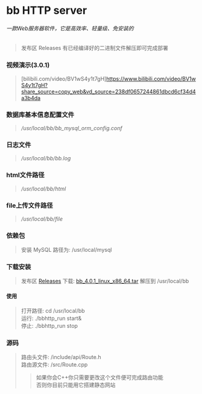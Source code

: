 # bb HTTP server
###### 一款Web服务器软件，它是高效率、轻量级、免安装的
> 发布区 Releases 有已经编译好的二进制文件解压即可完成部署
### 视频演示(3.0.1)
> [bilibili.com/video/BV1wS4y1t7gH]https://www.bilibili.com/video/BV1wS4y1t7gH?share_source=copy_web&vd_source=238df0657244861dbcd6cf34d4a3b4da
### 数据库基本信息配置文件
> */usr/local/bb/bb_mysql_orm_config.conf*
### 日志文件
> */usr/local/bb/bb.log*
### html文件路径
> */usr/local/bb/html*
### file上传文件路径
> */usr/local/bb/file*
### 依赖包
> 安装 MySQL 路径为: /usr/local/mysql
### 下载安装
> 发布区 [Releases](https://github.com/135356/bb-http-server/releases) 下载: [bb_4.0.1_linux_x86_64.tar](https://github.com/135356/bb-http-server/releases/tag/4.0.1) 解压到 /usr/local/bb
#### 使用
> 打开路径: cd /usr/local/bb  
> 运行: ./bbhttp_run start&  
> 停止: ./bbhttp_run stop
### 源码
> 路由头文件: /include/api/Route.h  
> 路由源文件: /src/Route.cpp
>> 如果你会C++你只需要更改这个文件便可完成路由功能  
>> 否则你目前只能用它搭建静态网站
